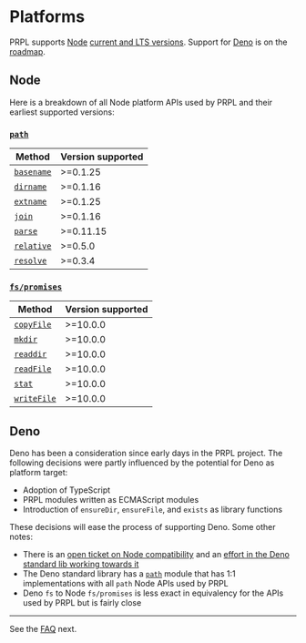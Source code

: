 <!--
title: Platforms
slug: /platforms
order: 07
-->

# Platforms

PRPL supports [Node](https://nodejs.org/en/) [current and LTS versions](https://nodejs.org/en/about/releases/). 
Support for [Deno](https://deno.land) is on the [roadmap](/roadmap#deno-support).

## Node

Here is a breakdown of all Node platform APIs used by PRPL and their earliest supported versions:

### [`path`](https://nodejs.org/api/path.html)
| Method | Version supported |
| --- | --- |
| [`basename`](https://nodejs.org/api/path.html#path_path_basename_path_ext) | >=0.1.25 |
| [`dirname`](https://nodejs.org/api/path.html#path_path_dirname_path) | >=0.1.16 |
| [`extname`](https://nodejs.org/api/path.html#path_path_extname_path) | >=0.1.25 |
| [`join`](https://nodejs.org/api/path.html#path_path_join_paths) | >=0.1.16 |
| [`parse`](https://nodejs.org/api/path.html#path_path_parse_path) | >=0.11.15 |
| [`relative`](https://nodejs.org/api/path.html#path_path_relative_from_to) | >=0.5.0 |
| [`resolve`](https://nodejs.org/api/path.html#path_path_resolve_paths) | >=0.3.4 |

### [`fs/promises`](https://nodejs.org/api/fs.html#fs_promises_api)
| Method | Version supported |
| --- | --- |
| [`copyFile`](https://nodejs.org/api/fs.html#fs_fspromises_copyfile_src_dest_mode) | >=10.0.0 |
| [`mkdir`](https://nodejs.org/api/fs.html#fs_fspromises_mkdir_path_options) | >=10.0.0 |
| [`readdir`](https://nodejs.org/api/fs.html#fs_fspromises_readdir_path_options) | >=10.0.0 |
| [`readFile`](https://nodejs.org/api/fs.html#fs_fspromises_readfile_path_options) | >=10.0.0 |
| [`stat`](https://nodejs.org/api/fs.html#fs_fspromises_stat_path_options) | >=10.0.0 |
| [`writeFile`](https://nodejs.org/api/fs.html#fs_fspromises_writefile_file_data_options) | >=10.0.0 |

## Deno

Deno has been a consideration since early days in the PRPL project. The following decisions were partly influenced by 
the potential for Deno as platform target:

- Adoption of TypeScript
- PRPL modules written as ECMAScript modules
- Introduction of `ensureDir`,  `ensureFile`, and `exists` as library functions

These decisions will ease the process of supporting Deno. Some other notes:

- There is an [open ticket on Node compatibility](https://github.com/denoland/deno/issues/2644_) and an [effort in the Deno standard lib working towards it](https://deno.land/std@0.105.0/node)
- The Deno standard library has a [`path`](https://deno.land/std@0.105.0/path) module that has 1:1 implementations 
  with all `path` Node APIs used by PRPL
- Deno `fs` to Node `fs/promises` is less exact in equivalency for the APIs used by PRPL but is fairly close

---

See the [FAQ](/faq) next.